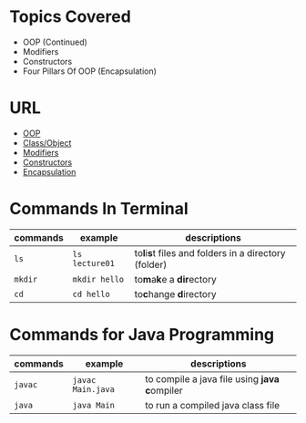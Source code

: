 # Topics Covered
- OOP (Continued)
- Modifiers
- Constructors
- Four Pillars Of OOP (Encapsulation)


# URL

- [OOP](https://www.w3schools.com/java/java_oop.asp)
- [Class/Object](https://www.w3schools.com/java/java_classes.asp)
- [Modifiers](https://www.w3schools.com/java/java_modifiers.asp)
- [Constructors](https://www.w3schools.com/java/java_constructors.asp)
- [Encapsulation](https://www.w3schools.com/java/java_encapsulation.asp)

# Commands In Terminal

| commands | example        | descriptions                                             |
| ---------- | ---------------- | ---------------------------------------------------------- |
| `ls`     | `ls lecture01` | to**l**i**s**t files and folders in a directory (folder) |
| `mkdir`  | `mkdir hello`  | to**m**a**k**e a **dir**ectory                           |
| `cd`     | `cd hello`     | to**c**hange **d**irectory                               |

# Commands for Java Programming

| commands | example           | descriptions                                      |
| ---------- | ------------------- | --------------------------------------------------- |
| `javac`  | `javac Main.java` | to compile a java file using **java** **c**ompiler |
| `java`   | `java Main`       | to run a compiled java class file                 |
